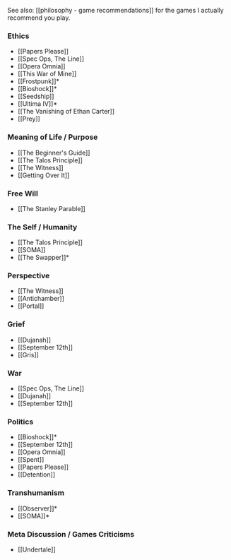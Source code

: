 See also: [[philosophy - game recommendations]] for the games I actually recommend you play.

### Ethics

 - [[Papers Please]]
 - [[Spec Ops, The Line]]
 - [[Opera Omnia]]
 - [[This War of Mine]]
 - [[Frostpunk]]\*
 - [[Bioshock]]\*
 - [[Seedship]]
 - [[Ultima IV]]\*
 - [[The Vanishing of Ethan Carter]]
 - [[Prey]]

### Meaning of Life / Purpose

 - [[The Beginner's Guide]]
 - [[The Talos Principle]]
 - [[The Witness]]
 - [[Getting Over It]]

### Free Will

 - [[The Stanley Parable]]

### The Self / Humanity

 - [[The Talos Principle]]
 - [[SOMA]]
 - [[The Swapper]]\*

### Perspective

 - [[The Witness]]
 - [[Antichamber]]
 - [[Portal]]

### Grief

 - [[Dujanah]]
 - [[September 12th]]
 - [[Gris]]

### War

 - [[Spec Ops, The Line]]
 - [[Dujanah]]
 - [[September 12th]]

### Politics

 - [[Bioshock]]\*
 - [[September 12th]]
 - [[Opera Omnia]]
 - [[Spent]]
 - [[Papers Please]]
 - [[Detention]]

### Transhumanism

 - [[Observer]]\*
 - [[SOMA]]\*

### Meta Discussion / Games Criticisms

 - [[Undertale]]
